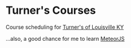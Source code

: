 Turner's Courses
================

Course scheduling for [Turner's of Louisville KY](http://www.louisvilleturners.org/)


...also, a good chance for me to learn [MeteorJS](https://www.meteor.com/)
